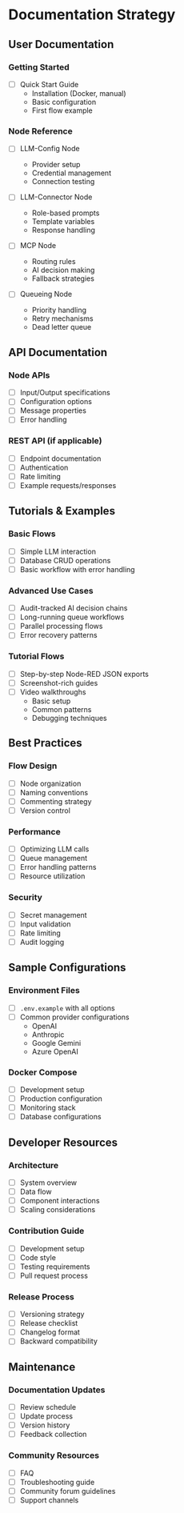 # Documentation Strategy

## User Documentation

### Getting Started
- [ ] Quick Start Guide
  - Installation (Docker, manual)
  - Basic configuration
  - First flow example

### Node Reference
- [ ] LLM-Config Node
  - Provider setup
  - Credential management
  - Connection testing

- [ ] LLM-Connector Node
  - Role-based prompts
  - Template variables
  - Response handling

- [ ] MCP Node
  - Routing rules
  - AI decision making
  - Fallback strategies

- [ ] Queueing Node
  - Priority handling
  - Retry mechanisms
  - Dead letter queue

## API Documentation

### Node APIs
- [ ] Input/Output specifications
- [ ] Configuration options
- [ ] Message properties
- [ ] Error handling

### REST API (if applicable)
- [ ] Endpoint documentation
- [ ] Authentication
- [ ] Rate limiting
- [ ] Example requests/responses

## Tutorials & Examples

### Basic Flows
- [ ] Simple LLM interaction
- [ ] Database CRUD operations
- [ ] Basic workflow with error handling

### Advanced Use Cases
- [ ] Audit-tracked AI decision chains
- [ ] Long-running queue workflows
- [ ] Parallel processing flows
- [ ] Error recovery patterns

### Tutorial Flows
- [ ] Step-by-step Node-RED JSON exports
- [ ] Screenshot-rich guides
- [ ] Video walkthroughs
  - Basic setup
  - Common patterns
  - Debugging techniques

## Best Practices

### Flow Design
- [ ] Node organization
- [ ] Naming conventions
- [ ] Commenting strategy
- [ ] Version control

### Performance
- [ ] Optimizing LLM calls
- [ ] Queue management
- [ ] Error handling patterns
- [ ] Resource utilization

### Security
- [ ] Secret management
- [ ] Input validation
- [ ] Rate limiting
- [ ] Audit logging

## Sample Configurations

### Environment Files
- [ ] `.env.example` with all options
- [ ] Common provider configurations
  - OpenAI
  - Anthropic
  - Google Gemini
  - Azure OpenAI

### Docker Compose
- [ ] Development setup
- [ ] Production configuration
- [ ] Monitoring stack
- [ ] Database configurations

## Developer Resources

### Architecture
- [ ] System overview
- [ ] Data flow
- [ ] Component interactions
- [ ] Scaling considerations

### Contribution Guide
- [ ] Development setup
- [ ] Code style
- [ ] Testing requirements
- [ ] Pull request process

### Release Process
- [ ] Versioning strategy
- [ ] Release checklist
- [ ] Changelog format
- [ ] Backward compatibility

## Maintenance

### Documentation Updates
- [ ] Review schedule
- [ ] Update process
- [ ] Version history
- [ ] Feedback collection

### Community Resources
- [ ] FAQ
- [ ] Troubleshooting guide
- [ ] Community forum guidelines
- [ ] Support channels
